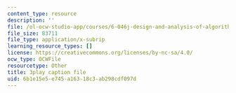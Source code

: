 ```yaml
---
content_type: resource
description: ''
file: /ol-ocw-studio-app/courses/6-046j-design-and-analysis-of-algorithms-spring-2015/6b1e15e5e745a16318c3ab298cdf097d_EzeYI7p9MjU.srt
file_size: 83711
file_type: application/x-subrip
learning_resource_types: []
license: https://creativecommons.org/licenses/by-nc-sa/4.0/
ocw_type: OCWFile
resourcetype: Other
title: 3play caption file
uid: 6b1e15e5-e745-a163-18c3-ab298cdf097d
---
```

